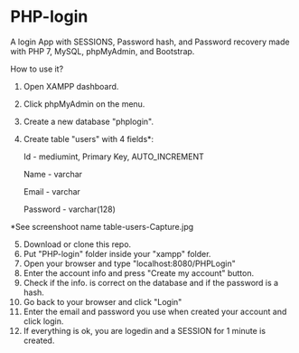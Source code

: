 # PHP-login
A login App with SESSIONS, Password hash, and Password recovery made with PHP 7, MySQL, phpMyAdmin, and Bootstrap.

How to use it?

1. Open XAMPP dashboard.
2. Click phpMyAdmin on the menu.
3. Create a new database "phplogin".
4. Create table "users" with 4 fields*:

    Id - mediumint, Primary Key, AUTO_INCREMENT
    
    Name - varchar
    
    Email - varchar
    
    Password - varchar(128)
    
*See screenshoot name table-users-Capture.jpg

5. Download or clone this repo.
6. Put "PHP-login" folder inside your "xampp" folder.
7. Open your browser and type "localhost:8080/PHPLogin"
8. Enter the account info and press "Create my account" button.
9. Check if the info. is correct on the database and if the password is a hash.
10. Go back to your browser and click "Login"
11. Enter the email and password you use when created your account and click login.
12. If everything is ok, you are logedin and a SESSION for 1 minute is created.
